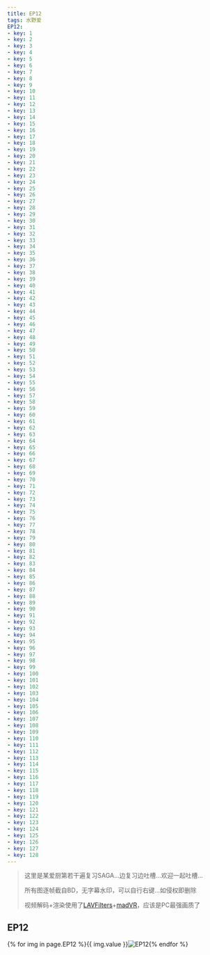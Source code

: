 ```yaml
---
title: EP12
tags: 水野爱
EP12:
- key: 1
- key: 2
- key: 3
- key: 4
- key: 5
- key: 6
- key: 7
- key: 8
- key: 9
- key: 10
- key: 11
- key: 12
- key: 13
- key: 14
- key: 15
- key: 16
- key: 17
- key: 18
- key: 19
- key: 20
- key: 21
- key: 22
- key: 23
- key: 24
- key: 25
- key: 26
- key: 27
- key: 28
- key: 29
- key: 30
- key: 31
- key: 32
- key: 33
- key: 34
- key: 35
- key: 36
- key: 37
- key: 38
- key: 39
- key: 40
- key: 41
- key: 42
- key: 43
- key: 44
- key: 45
- key: 46
- key: 47
- key: 48
- key: 49
- key: 50
- key: 51
- key: 52
- key: 53
- key: 54
- key: 55
- key: 56
- key: 57
- key: 58
- key: 59
- key: 60
- key: 61
- key: 62
- key: 63
- key: 64
- key: 65
- key: 66
- key: 67
- key: 68
- key: 69
- key: 70
- key: 71
- key: 72
- key: 73
- key: 74
- key: 75
- key: 76
- key: 77
- key: 78
- key: 79
- key: 80
- key: 81
- key: 82
- key: 83
- key: 84
- key: 85
- key: 86
- key: 87
- key: 88
- key: 89
- key: 90
- key: 91
- key: 92
- key: 93
- key: 94
- key: 95
- key: 96
- key: 97
- key: 98
- key: 99
- key: 100
- key: 101
- key: 102
- key: 103
- key: 104
- key: 105
- key: 106
- key: 107
- key: 108
- key: 109
- key: 110
- key: 111
- key: 112
- key: 113
- key: 114
- key: 115
- key: 116
- key: 117
- key: 118
- key: 119
- key: 120
- key: 121
- key: 122
- key: 123
- key: 124
- key: 125
- key: 126
- key: 127
- key: 128
---
```

> 这里是某爱厨第若干遍复习SAGA…边复习边吐槽…欢迎一起吐槽…
>
> 所有图逐帧截自BD，无字幕水印，可以自行右键…如侵权即删除
>
> 视频解码+渲染使用了[LAVFilters](https://github.com/Nevcairiel/LAVFilters)+[madVR](http://www.madvr.com/)，应该是PC最强画质了

## EP12

{% for img in page.EP12 %}{{ img.value }}![EP12](https://wu-kan.cn/MizunoAi/EP12/EP12({{img.key}}).jpg){% endfor %}

